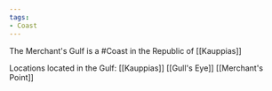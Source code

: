 ```yaml
---
tags: 
- Coast
---
```


The Merchant's Gulf is a #Coast in the Republic of [[Kauppias]]

Locations located in the Gulf:
[[Kauppias]]
[[Gull's Eye]]
[[Merchant's Point]]

